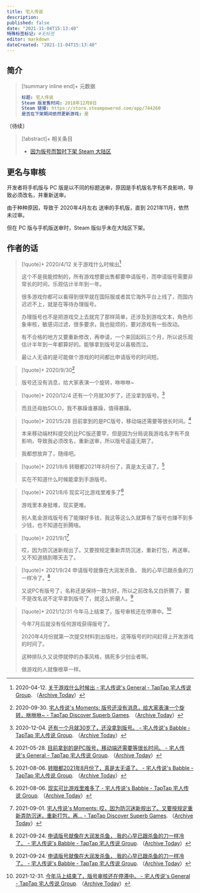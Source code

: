 ```yaml
---
title: 宅人传说
description:
published: false
date: "2021-11-04T15:13:40"
特殊标签标记: #无标签
editor: markdown
dateCreated: "2021-11-04T15:13:40"
---
```


## 简介

> [!summary inline end]+ 元数据
>
> <!-- ![标志]() -->
>
> ```yaml
> 标题: 宅人传说
> Steam 版发售时间: 2018年12月8日
> Steam 链接: https://store.steampowered.com/app/744260
> 是否在下架期间依然更新游戏: 是
> ```

〔待续〕

> [!abstract]+ 相关条目
>
> +   [因为版号而暂时下架 Steam 大陆区](/theme/因为版号而暂时下架_Steam_大陆区.md)

## 更名与审核

开发者将手机版与 PC 版是以不同的标题送审，原因是手机版名字有不良影响，导致必须改名，并重新送审。

由于种种原因，导致于 2020年4月左右 送审的手机版，直到 2021年11月，依然未过审。

但在 PC 版与手机版送审时，Steam 版似乎未在大陆区下架。

## 作者的话

> [!quote]+ 2020/4/12 关于游戏什么时候出[^tap_0]
>
> 这个不是我能控制的，所有游戏想要出售都要申请版号，而申请版号需要非常长的时间，乐观估计半年到一年。
>
> 很多游戏你都可以看得到很早就在国际服或者其它海外平台上线了，而国内迟迟不上，就是在等待办理版号。
>
> 办理版号也不是把游戏交上去就完了那样简单，还涉及到游戏文本，角色形象审核，敏感词过滤，很多要求，我也挺烦的，要对游戏有一些改动。
>
> 有不合格的地方又要重新修改，再申请，一个来回起码三个月，所以说乐观估计半年到一年都算好的。能够拿到版号足以喜极而泣。
>
> 最让人无语的是可能做个游戏的时间都比申请版号的时间短。

[^tap_0]: 2020-04-12. [关于游戏什么时候出 - 宅人传说's General - TapTap 宅人传说 Group](https://www.taptap.com/topic/11487740). （[Archive Today](https://archive.md/gTkQe)）

> [!quote]+ 2020/9/30[^tap_1]
>
> 版号还没有消息，给大家表演一个旋转，咻咻咻~

[^tap_1]: 2020-09-30. [宅人传说's Moments: 版号还没有消息，给大家表演一个旋转，咻咻咻~ - TapTap Discover Superb Games](https://www.taptap.com/moment/60405864976091363). （[Archive Today](https://archive.md/fQFPx)）

> [!quote]+ 2020/12/4 还有一个月就30岁了，还没拿到版号。[^tap_2]
>
> 而且还母胎SOLO，我不暴躁谁暴躁，值得暴躁。

[^tap_2]: 2020-12-04. [还有一个月就30岁了，还没拿到版号。 - 宅人传说's Babble - TapTap 宅人传说 Group](https://www.taptap.com/topic/16010488). （[Archive Today](https://archive.md/Qdlqb)）

> [!quote]+ 2021/5/28 目前拿到的是PC版号，移动端还需要等很长时间。[^tap_3]
>
> 本来移动端材料提交的比PC版还要早，但是因为分局说我游戏名字有不良影响，导致我必须改名，重新送审，所以版号遥遥无期了。
>
> 我都想放弃了，随缘吧。

[^tap_3]: 2021-05-28. [目前拿到的是PC版号，移动端还需要等很长时间。 - 宅人传说's General - TapTap 宅人传说 Group](https://www.taptap.com/topic/18211698). （[Archive Today](https://archive.md/DoGdv)）

> [!quote]+ 2021/8/6 转眼都2021年8月份了，真是太无语了。[^tap_4]
>
> 实在不知道什么时候能拿到手游版号。

[^tap_4]: 2021-08-06. [转眼都2021年8月份了，真是太无语了。 - 宅人传说's Babble - TapTap 宅人传说 Group](https://www.taptap.com/topic/18935904). （[Archive Today](https://archive.md/AgHbq)）

> [!quote]+ 2021/8/6 现实可比游戏里难多了[^tap_5]
>
> 游戏里本身挺难，现实更难。
>
> 别人氪金游戏版号有了能赚好多钱，我这等这么久就算有了版号也赚不到多少钱，也不知道在折腾啥。

[^tap_5]: 2021-08-06. [现实可比游戏里难多了 - 宅人传说's Babble - TapTap 宅人传说 Group](https://www.taptap.com/topic/18936356). （[Archive Today](https://archive.md/mpmX3)）

> [!quote]+ 2021/9/1[^tap_6]
>
> 哎，因为防沉迷新规出了。又要按规定重新弄防沉迷，重新打包，再送审。又不知道搞到哪天去了。

[^tap_6]: 2021-09-01. [宅人传说's Moments: 哎，因为防沉迷新规出了。又要按规定重新弄防沉迷，重新打包，再... - TapTap Discover Superb Games](https://www.taptap.com/moment/182275491225404508). （[Archive Today](https://archive.md/WL2yH)）

> [!quote]+ 2021/9/24 申请版号就像在大润发杀鱼， 我的心早已跟杀鱼的刀一样冷了。[^tap_7]
>
> 又说PC有版号了，名称还是保持一致为好。所以之前改名又白折腾了，要不是改名说不定早拿到版号了，就这么折磨人。[^tap_7]

[^tap_7]: 2021-09-24. [申请版号就像在大润发杀鱼， 我的心早已跟杀鱼的刀一样冷了。 - 宅人传说's Babble - TapTap 宅人传说 Group](https://www.taptap.com/topic/19300711). （[Archive Today](https://archive.vn/IUIlk)）

> [!quote]+ 2021/12/31 今年马上结束了，版号审核还在停滞中。[^tap_8]
>
> 今年7月后就没有任何游戏获得版号了。
>
> 2020年4月份就第一次提交材料到出版社，这等版号的时间赶得上开发游戏的时间了。
>
> 这种排队久又说停就停的办事风格，搞死多少创业者啊。
>
> 做游戏的人就像根草一样。

[^tap_8]: 2021-12-31. [今年马上结束了，版号审核还在停滞中。 - 宅人传说's General - TapTap 宅人传说 Group](https://www.taptap.com/topic/19888553). （[Archive Today](https://archive.is/QmrEp)）
